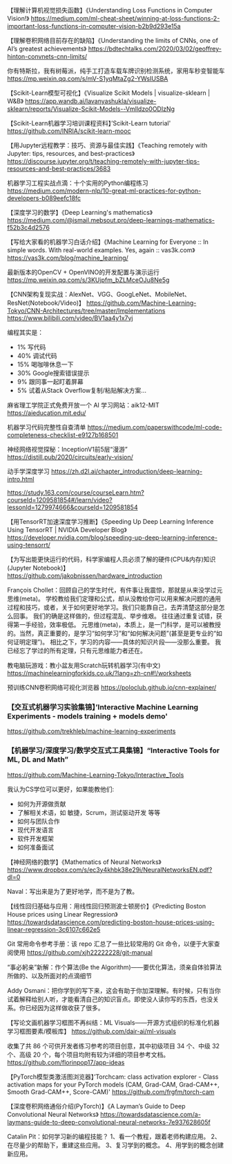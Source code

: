 【理解计算机视觉损失函数】《Understanding Loss Functions in Computer Vision!》
https://medium.com/ml-cheat-sheet/winning-at-loss-functions-2-important-loss-functions-in-computer-vision-b2b9d293e15a

【理解卷积网络目前存在的缺陷】《Understanding the limits of CNNs, one of AI’s greatest achievements》
https://bdtechtalks.com/2020/03/02/geoffrey-hinton-convnets-cnn-limits/

你有特斯拉，我有树莓派，纯手工打造车载车牌识别检测系统，家用车秒变智能车
https://mp.weixin.qq.com/s/mV-S1yqMtaZg2-YWsIUSBA

【Scikit-Learn模型可视化】《Visualize Scikit Models | visualize-sklearn | W&B》
https://app.wandb.ai/lavanyashukla/visualize-sklearn/reports/Visualize-Scikit-Models--Vmlldzo0ODIzNg

【Scikit-Learn机器学习培训课程资料】’Scikit-Learn tutorial' 
https://github.com/INRIA/scikit-learn-mooc

【用Jupyter远程教学：技巧、资源与最佳实践】《Teaching remotely with Jupyter: tips, resources, and best-practices》 
https://discourse.jupyter.org/t/teaching-remotely-with-jupyter-tips-resources-and-best-practices/3683

机器学习工程实战点滴：十个实用的Python编程练习
https://medium.com/modern-nlp/10-great-ml-practices-for-python-developers-b089eefc18fc

【深度学习的数学】《Deep Learning's mathematics》
https://medium.com/@ismail.mebsout.pro/deep-learnings-mathematics-f52b3c4d2576


【写给大家看的机器学习白话介绍】《Machine Learning for Everyone :: In simple words. With real-world examples. Yes, again :: vas3k.com》
https://vas3k.com/blog/machine_learning/

最新版本的OpenCV + OpenVINO的开发配置与演示运行
https://mp.weixin.qq.com/s/3KUjpfm_bZLMceOJu8Ne5g

【CNN架构复现实战：AlexNet、VGG、GoogLeNet、MobileNet、ResNet(Notebook/Video)】
https://github.com/Machine-Learning-Tokyo/CNN-Architectures/tree/master/Implementations https://www.bilibili.com/video/BV1aa4y1x7vj

编程其实是：
- 1% 写代码
- 40% 调试代码
- 15% 喝咖啡休息一下
- 30% Google搜索错误提示
- 9% 跟同事一起盯着屏幕
- 5% 试着从Stack Overflow复制/粘贴解决方案...

麻省理工学院正式免费开放一个 AI 学习网站：aik12-MIT
https://aieducation.mit.edu/

机器学习代码完整性自查清单
https://medium.com/paperswithcode/ml-code-completeness-checklist-e9127b168501

神经网络视觉探秘：InceptionV1前5层“漫游”
https://distill.pub/2020/circuits/early-vision/

动手学深度学习
https://zh.d2l.ai/chapter_introduction/deep-learning-intro.html

https://study.163.com/course/courseLearn.htm?courseId=1209581854#/learn/video?lessonId=1279974666&courseId=1209581854

【用TensorRT加速深度学习推断】《Speeding Up Deep Learning Inference Using TensorRT | NVIDIA Developer Blog》
https://developer.nvidia.com/blog/speeding-up-deep-learning-inference-using-tensorrt/

【为写出能更快运行的代码，科学家编程人员必须了解的硬件(CPU&内存)知识(Jupyter Notebook)】
https://github.com/jakobnissen/hardware_introduction

François Chollet：回顾自己的学生时代，有件事让我震惊，那就是从来没学过元思维(meta)。 学校教给我们定理和公式，却从没教给你可以用来解决问题的通用过程和技巧，或者，关于如何更好地学习。我们只能靠自己，去弄清楚这部分是怎么回事。 我们的确是这样做的，但过程混乱、举步维艰。 往往通过重复试错，获得第一手经验，效率极低。 元思维(meta)，本质上，是一门科学，是可以被教授的。当然，真正重要的，是学习“如何学习”和“如何解决问题”(甚至是更专业的“如何证明定理”)。 相比之下，学习的内容——具体的知识片段——没那么重要。 我已经忘了学过的所有定理，只有元思维能力者还在。

教电脑玩游戏：教小盆友用Scratch玩转机器学习(有中文)
https://machinelearningforkids.co.uk/?lang=zh-cn#!/worksheets

预训练CNN卷积网络可视化浏览器
https://poloclub.github.io/cnn-explainer/

### 【交互式机器学习实验集锦】’Interactive Machine Learning Experiments - models training + models demo' 
https://github.com/trekhleb/machine-learning-experiments

### 【机器学习/深度学习/数学交互式工具集锦】“Interactive Tools for ML, DL and Math” 
https://github.com/Machine-Learning-Tokyo/Interactive_Tools

我认为CS学位可以更好，如果能教他们:
* 如何为开源做贡献
* 了解相关术语，如 敏捷，Scrum，测试驱动开发 等等
* 如何与团队合作
* 现代开发语言
* 软件开发框架
* 如何准备面试

【神经网络的数学】《Mathematics of Neural Networks》
https://www.dropbox.com/s/ec3y4khbk38e29i/NeuralNetworksEN.pdf?dl=0

Naval：写出来是为了更好地学，而不是为了教。 ​​​​

【线性回归基础与应用：用线性回归预测波士顿房价】《Predicting Boston House prices using Linear Regression》
https://towardsdatascience.com/predicting-boston-house-prices-using-linear-regression-3c6107c662e5

Git 常用命令参考手册：该 repo 汇总了一些比较常用的 Git 命令，以便于大家查阅使用
https://github.com/xjh22222228/git-manual

“事必躬亲”新解：作个算法(Be the Algorithm)——要优化算法，须亲自体验算法所做的、以及所面对的点滴细节 

Addy Osmani：把你学到的写下来，这会有助于你加深理解。有时候，只有当你试着解释给别人听，才能看清自己的知识盲点。即使没人读你写的东西，也没关系。你已经因为这样做收获了很多。 ​​​​

【写论文画机器学习框图不再纠结：ML Visuals——开源方式组织的标准化机器学习框图要素/模板库】
https://github.com/dair-ai/ml-visuals

收集了共 86 个可供开发者练习参考的项目创意，其中初级项目 34 个、中级 32 个、高级 20 个，每个项目均附有较为详细的项目参考文档。
https://github.com/florinpop17/app-ideas

【PyTorch模型类激活图浏览器】’Torchcam: class activation explorer - Class activation maps for your PyTorch models (CAM, Grad-CAM, Grad-CAM++, Smooth Grad-CAM++, Score-CAM)' 
https://github.com/frgfm/torch-cam

【深度卷积网络通俗介绍(PyTorch)】《A Layman’s Guide to Deep Convolutional Neural Networks》
https://towardsdatascience.com/a-laymans-guide-to-deep-convolutional-neural-networks-7e937628605f

Catalin Pit：如何学习新的编程技能？
1、看一个教程，跟着老师构建应用。
2、在尽量少的帮助下，重建这些应用。
3、复习学到的概念。
4、用学到的概念创建新应用。 ​​​​
